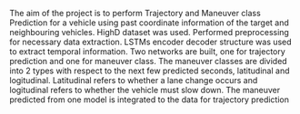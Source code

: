 The aim of the project is to perform Trajectory and Maneuver class Prediction for a vehicle using past coordinate information of the target and neighbouring vehicles. 
HighD dataset was used. Performed preprocessing for necessary data extraction.
LSTMs encoder decoder structure was used to extract temporal information.
Two networks are built, one for trajectory prediction and one for maneuver class. The maneuver classes are divided into 2 types with respect to the next few predicted seconds, latitudinal and logitudinal. Latitudinal refers to whether a lane change occurs and logitudinal refers to whether the vehicle must slow down. 
The maneuver predicted from one model is integrated to the data for trajectory prediction
